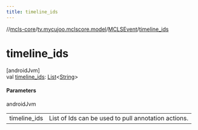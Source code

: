 ```yaml
---
title: timeline_ids
---
```

//[mcls-core](../../../index.html)/[tv.mycujoo.mclscore.model](../index.html)/[MCLSEvent](index.html)/[timeline_ids](timeline_ids.html)



# timeline_ids



[androidJvm]\
val [timeline_ids](timeline_ids.html): [List](https://kotlinlang.org/api/latest/jvm/stdlib/kotlin.collections/-list/index.html)&lt;[String](https://kotlinlang.org/api/latest/jvm/stdlib/kotlin/-string/index.html)&gt;



#### Parameters


androidJvm

| | |
|---|---|
| timeline_ids | List of Ids can be used to pull annotation actions. |





